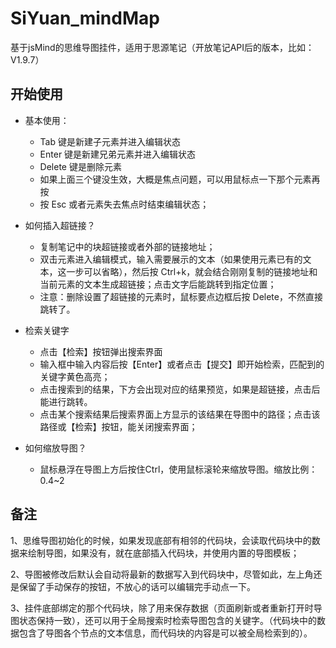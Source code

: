 # SiYuan_mindMap
基于jsMind的思维导图挂件，适用于思源笔记（开放笔记API后的版本，比如：V1.9.7）

## 开始使用
* 基本使用：

  * Tab 键是新建子元素并进入编辑状态
  * Enter 键是新建兄弟元素并进入编辑状态
  * Delete 键是删除元素
  * 如果上面三个键没生效，大概是焦点问题，可以用鼠标点一下那个元素再按
  * 按 Esc 或者元素失去焦点时结束编辑状态；
* 如何插入超链接？

  * 复制笔记中的块超链接或者外部的链接地址；
  * 双击元素进入编辑模式，输入需要展示的文本（如果使用元素已有的文本，这一步可以省略），然后按 Ctrl+k，就会结合刚刚复制的链接地址和当前元素的文本生成超链接；点击文字后能跳转到指定位置；
  * 注意：删除设置了超链接的元素时，鼠标要点边框后按 Delete，不然直接跳转了。
* 检索关键字

  * 点击【检索】按钮弹出搜索界面
  * 输入框中输入内容后按【Enter】或者点击【提交】即开始检索，匹配到的关键字黄色高亮；
  * 点击搜索到的结果，下方会出现对应的结果预览，如果是超链接，点击后能进行跳转。
  * 点击某个搜索结果后搜索界面上方显示的该结果在导图中的路径；点击该路径或【检索】按钮，能关闭搜索界面；
* 如何缩放导图？

  * 鼠标悬浮在导图上方后按住Ctrl，使用鼠标滚轮来缩放导图。缩放比例：0.4~2


## 备注
1、思维导图初始化的时候，如果发现底部有相邻的代码块，会读取代码块中的数据来绘制导图，如果没有，就在底部插入代码块，并使用内置的导图模板；

2、导图被修改后默认会自动将最新的数据写入到代码块中，尽管如此，左上角还是保留了手动保存的按钮，不放心的话可以编辑完手动点一下。

3、挂件底部绑定的那个代码块，除了用来保存数据（页面刷新或者重新打开时导图状态保持一致），还可以用于全局搜索时检索导图包含的关键字。（代码块中的数据包含了导图各个节点的文本信息，而代码块的内容是可以被全局检索到的）。